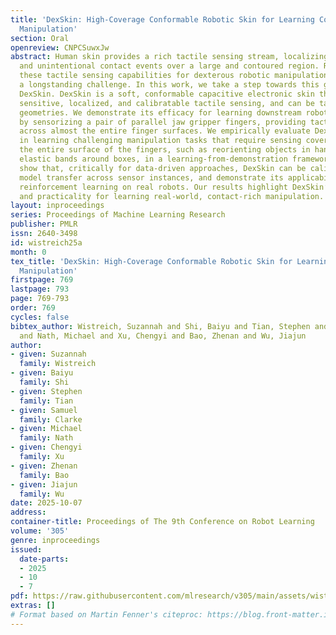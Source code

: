 ```yaml
---
title: 'DexSkin: High-Coverage Conformable Robotic Skin for Learning Contact-Rich
  Manipulation'
section: Oral
openreview: CNPCSuwxJw
abstract: Human skin provides a rich tactile sensing stream, localizing intentional
  and unintentional contact events over a large and contoured region. Replicating
  these tactile sensing capabilities for dexterous robotic manipulation systems remains
  a longstanding challenge. In this work, we take a step towards this goal by introducing
  DexSkin. DexSkin is a soft, conformable capacitive electronic skin that enables
  sensitive, localized, and calibratable tactile sensing, and can be tailored to varying
  geometries. We demonstrate its efficacy for learning downstream robotic manipulation
  by sensorizing a pair of parallel jaw gripper fingers, providing tactile coverage
  across almost the entire finger surfaces. We empirically evaluate DexSkin’s capabilities
  in learning challenging manipulation tasks that require sensing coverage across
  the entire surface of the fingers, such as reorienting objects in hand and wrapping
  elastic bands around boxes, in a learning-from-demonstration framework. We then
  show that, critically for data-driven approaches, DexSkin can be calibrated to enable
  model transfer across sensor instances, and demonstrate its applicability to online
  reinforcement learning on real robots. Our results highlight DexSkin’s suitability
  and practicality for learning real-world, contact-rich manipulation.
layout: inproceedings
series: Proceedings of Machine Learning Research
publisher: PMLR
issn: 2640-3498
id: wistreich25a
month: 0
tex_title: 'DexSkin: High-Coverage Conformable Robotic Skin for Learning Contact-Rich
  Manipulation'
firstpage: 769
lastpage: 793
page: 769-793
order: 769
cycles: false
bibtex_author: Wistreich, Suzannah and Shi, Baiyu and Tian, Stephen and Clarke, Samuel
  and Nath, Michael and Xu, Chengyi and Bao, Zhenan and Wu, Jiajun
author:
- given: Suzannah
  family: Wistreich
- given: Baiyu
  family: Shi
- given: Stephen
  family: Tian
- given: Samuel
  family: Clarke
- given: Michael
  family: Nath
- given: Chengyi
  family: Xu
- given: Zhenan
  family: Bao
- given: Jiajun
  family: Wu
date: 2025-10-07
address:
container-title: Proceedings of The 9th Conference on Robot Learning
volume: '305'
genre: inproceedings
issued:
  date-parts:
  - 2025
  - 10
  - 7
pdf: https://raw.githubusercontent.com/mlresearch/v305/main/assets/wistreich25a/wistreich25a.pdf
extras: []
# Format based on Martin Fenner's citeproc: https://blog.front-matter.io/posts/citeproc-yaml-for-bibliographies/
---
```


